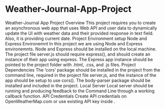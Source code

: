 # Weather-Journal-App-Project
Weather-Journal App Project Overview This project requires you to create an asynchronous web app that uses Web API and user data to dynamically update the UI with weather data and their provided response in text field. Also, it is providing current date.  Project Environment setup Node and Express Environemnt In this project we are using Node and Express environemnts. Node and Express should be installed on the local machine. The project file server.js should require express(), and should create an instance of their app using express.  The Express app instance should be pointed to the project folder with .html, .css, and .js files.  Project Dependencies The ‘cors’ package should be installed in the project from the command line, required in the project file server.js, and the instance of the app should be setup to use cors().  The body-parser package should be installed and included in the project.  Local Server Local server should be running and producing feedback to the Command Line through a working callback function.  API Credentials Create API credentials on OpenWeatherMap.com or use existing API key inside .
